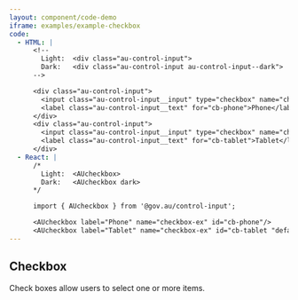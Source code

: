 ```yaml
---
layout: component/code-demo
iframe: examples/example-checkbox
code:
  - HTML: |
      <!--
        Light:  <div class="au-control-input">
        Dark:   <div class="au-control-input au-control-input--dark">
      -->

      <div class="au-control-input">
        <input class="au-control-input__input" type="checkbox" name="checkbox-ex" id="cb-phone">
        <label class="au-control-input__text" for="cb-phone">Phone</label>
      </div>
      <div class="au-control-input">
        <input class="au-control-input__input" type="checkbox" name="checkbox-ex" id="cb-tablet" checked>
        <label class="au-control-input__text" for="cb-tablet">Tablet</label>
      </div>
  - React: |
      /*
        Light:  <AUcheckbox>
        Dark:   <AUcheckbox dark>
      */

      import { AUcheckbox } from '@gov.au/control-input';

      <AUcheckbox label="Phone" name="checkbox-ex" id="cb-phone"/>
      <AUcheckbox label="Tablet" name="checkbox-ex" id="cb-tablet "defaultChecked />
---
```

## Checkbox

Check boxes allow users to select one or more items.
